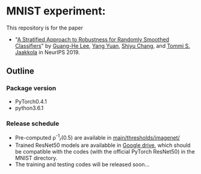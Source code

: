 # MNIST experiment:

This repository is for the paper

 * "[A Stratified Approach to Robustness for Randomly Smoothed Classifiers](https://arxiv.org/pdf/1906.04948.pdf)" by [Guang-He Lee](https://people.csail.mit.edu/guanghe/), [Yang Yuan](http://www.callowbird.com), [Shiyu Chang](http://people.csail.mit.edu/chang87/), and [Tommi S. Jaakkola](http://people.csail.mit.edu/tommi/) in NeurIPS 2019.

## Outline 

### Package version 

 * PyTorch0.4.1
 * python3.6.1

### Release schedule

 * Pre-computed &rho;<sup>-1</sup><sub>r</sub>(0.5) are available in [main/thresholds/imagenet/](main/thresholds/imagenet/)
 * Trained ResNet50 models are availabble in [Google drive](https://drive.google.com/file/d/19p6uN4-37HzF1dD8whXAkjuLcCzMDKOM/view?usp=sharing), which should be compatible with the codes (with the official PyTorch ResNet50) in the MNIST directory. 
 * The training and testing codes will be released soon...
